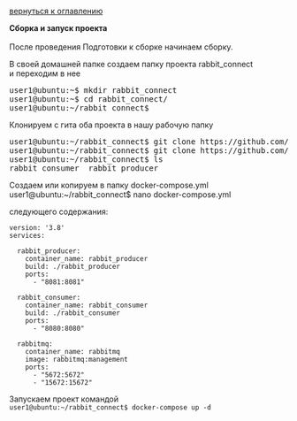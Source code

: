 <a href="/README.md">вернуться к оглавлению</a>

<b>Сборка и запуск проекта</b> <br><br>
После проведения Подготовки к сборке начинаем сборку.<br>

В своей домашней папке создаем папку проекта rabbit_connect<br>
и переходим в нее <br>

<pre>
user1@ubuntu:~$ mkdir rabbit_connect
user1@ubuntu:~$ cd rabbit_connect/
user1@ubuntu:~/rabbit_connect$ 
</pre>

Клонируем с гита оба проекта в нашу рабочую папку
<pre>
user1@ubuntu:~/rabbit_connect$ git clone https://github.com/yarmail/rabbit_producer.git
user1@ubuntu:~/rabbit_connect$ git clone https://github.com/yarmail/rabbit_consumer.git
user1@ubuntu:~/rabbit_connect$ ls
rabbit_consumer  rabbit_producer
</pre>

Создаем или копируем в папку docker-compose.yml <br>
user1@ubuntu:~/rabbit_connect$ nano docker-compose.yml <br>

следующего содержания:
```
version: '3.8'
services:

  rabbit_producer:
    container_name: rabbit_producer
	build: ./rabbit_producer
	ports:
	  - "8081:8081"
	
  rabbit_consumer:
    container_name: rabbit_consumer
	build: ./rabbit_consumer
	ports:
	  - "8080:8080"
	  
  rabbitmq:
    container_name: rabbitmq
    image: rabbitmq:management
    ports:
      - "5672:5672"
      - "15672:15672"
```

Запускаем проект командой <br>
`user1@ubuntu:~/rabbit_connect$ docker-compose up -d`